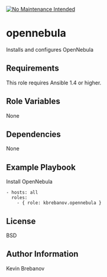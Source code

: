 [![No Maintenance Intended](http://unmaintained.tech/badge.svg)](http://unmaintained.tech/)

opennebula
==========

Installs and configures OpenNebula

Requirements
------------

This role requires Ansible 1.4 or higher.

Role Variables
--------------

None

Dependencies
------------

None

Example Playbook
----------------

Install OpenNebula
```
- hosts: all
  roles:
    - { role: kbrebanov.opennebula }
```

License
-------

BSD

Author Information
------------------

Kevin Brebanov
